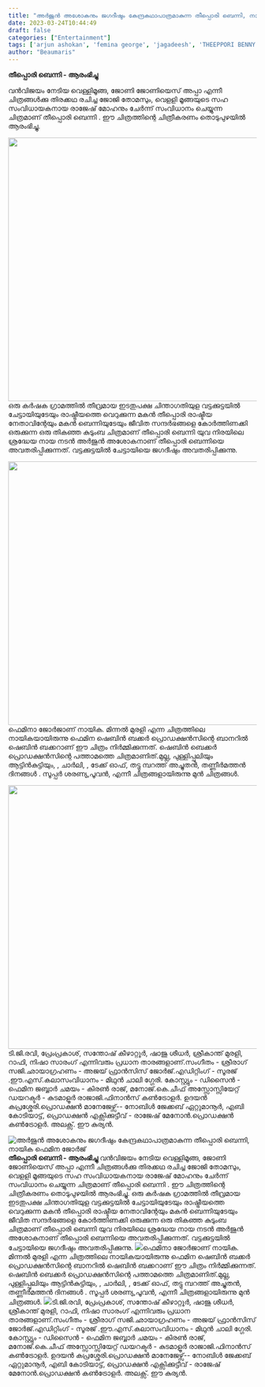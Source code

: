 ```yaml
---
title: "അർജുൻ അശോകനും ജഗദീഷും കേന്ദ്രകഥാപാത്രമാകുന്ന തീപ്പൊരി ബെന്നി, നായിക ഫെമിന ജോർജ്"
date: 2023-03-24T10:44:49
draft: false
categories: ["Entertainment"]
tags: ['arjun ashokan', 'femina george', 'jagadeesh', 'THEEPPORI BENNY']
author: "Beaumaris"
---
```


<strong>തീപ്പൊരി ബെന്നി - ആരംഭിച്ചു</strong>

വൻവിജയം നേടിയ വെള്ളിമൂങ്ങ, ജോണി ജോണിയെസ് അപ്പാ എന്നീ ചിത്രങ്ങൾക്കു തിരക്കഥ രചിച്ച ജോജി തോമസും, വെളളി മൂങ്ങയുടെ സഹ സംവിധായകനായ രാജേഷ് മോഹനും ചേർന്ന് സംവിധാനം ചെയ്യുന്ന ചിത്രമാണ് തീപ്പൊരി ബെന്നി . ഈ ചിത്രത്തിന്റെ ചിത്രീകരണം തൊടുപുഴയിൽ ആരംഭിച്ചു.

<img class="size-large wp-image-388857 aligncenter" src="https://cdn.boolokam.com/articles/2023/03/FFFFFFF-1024x683.jpg" alt="" width="800" height="534" /> ഒരു കർഷക ഗ്രാമത്തിൽ തീവ്രമായ ഇടതുപക്ഷ ചിന്താഗതിയുള വട്ടക്കുട്ടയിൽ ചേട്ടായിയുടേയും രാഷ്ട്രീയത്തെ വെറുക്കുന്ന മകൻ തീപ്പൊരി രാഷ്ടീയ നേതാവിന്റേയും മകൻ ബെന്നിയുടേയും ജീവിത സന്ദർഭങ്ങളെ കോർത്തിണക്കി ഒരുക്കുന്ന ഒരു തികഞ്ഞ കുടുംബ ചിത്രമാണ് തീപ്പൊരി ബെന്നി
യുവ നിരയിലെ ശ്രദ്ധേയ നായ നടൻ അർജുൻ അശോകനാണ് തീപ്പൊരി ബെന്നിയെ അവതരിപ്പിക്കുന്നത്. വട്ടക്കുട്ടയിൽ ചേട്ടായിയെ ജഗദീഷും അവതരിപ്പിക്കുന്നു.

<img class="size-large wp-image-388858 aligncenter" src="https://cdn.boolokam.com/articles/2023/03/FQFFFGGG-1024x683.jpg" alt="" width="800" height="534" />ഫെമിനാ ജോർജാണ് നായിക. മിന്നൽ മുരളി എന്ന ചിത്രത്തിലെ നായികയായിരുന്നു ഫെമിന ഷെബിൻ ബക്കർ പ്രൊഡക്ഷൻസിന്റെ ബാനറിൽ ഷെബിൻ ബക്കറാണ് ഈ ചിത്രം നിർമ്മിക്കുന്നത്. ഷെബിൻ ബെക്കർ പ്രൊഡക്ഷൻസിന്റെ പത്താമത്തെ ചിത്രമാണിത്.മുല്ല, പുള്ളിപ്പുലിയും ആട്ടിൻകുട്ടിയും, , ചാർലി, , ടേക്ക് ഓഫ്, തട്ടു മ്പറത്ത് അച്ചുതൻ, തണ്ണീർമത്തൻ ദിനങ്ങൾ . സൂപ്പർ ശരണ്യ,പൂവൻ, എന്നീ ചിത്രങ്ങളായിരുന്നു മുൻ ചിത്രങ്ങൾ.

<img class="size-large wp-image-388859 aligncenter" src="https://cdn.boolokam.com/articles/2023/03/3344-1-1024x683.jpg" alt="" width="800" height="534" />ടി.ജി.രവി, പ്രേംപ്രകാശ്, സന്തോഷ് കീഴാറ്റൂർ, ഷാജു ശീധർ, ശ്രീകാന്ത് മുരളി, റാഫി, നിഷാ സാരംഗ് എന്നിവരും പ്രധാന താരങ്ങളാണ്.സംഗീതം - ശ്രീരാഗ് സജി.ഛായാഗ്രഹണം - അജയ് ഫ്രാൻസിസ് ജോർജ്.എഡിറ്റിംഗ് - സൂരജ് .ഈ.എസ്.കലാസംവിധാനം - മിഥുൻ ചാലി ഗ്ഗേരി. കോസ്റ്റ്യും - ഡിസൈൻ - ഫെമിന ജബ്ബാർ
ചമയം - കിരൺ രാജ്, മനോജ്.കെ.ചീഫ് അസ്സോസ്സിയേറ്റ് ഡയറക്ടർ - കുടമാളൂർ രാജാജി.ഫിനാൻസ് കൺട്രോളർ. ഉദയൻ കപ്രശ്ശേരി.പ്രൊഡക്ഷൻ മാനേജേഴ്സ്-- നോബിൾ ജേക്കബ് ഏറ്റുമാനൂർ, എബി കോടിയാട്ട്, പ്രൊഡക്ഷൻ എക്സിക്കുട്ടീവ് - രാജേഷ് മേനോൻ.പ്രൊഡക്ഷൻ കൺട്രോളർ. അലക്സ്. ഈ കുര്യൻ.


![അർജുൻ അശോകനും ജഗദീഷും കേന്ദ്രകഥാപാത്രമാകുന്ന തീപ്പൊരി ബെന്നി, നായിക ഫെമിന ജോർജ്](https://cdn.boolokam.com/articles/2023/03/FFFFFFF-1024x683.jpg)**തീപ്പൊരി ബെന്നി - ആരംഭിച്ചു** വൻവിജയം നേടിയ വെള്ളിമൂങ്ങ, ജോണി ജോണിയെസ് അപ്പാ എന്നീ ചിത്രങ്ങൾക്കു തിരക്കഥ രചിച്ച ജോജി തോമസും, വെളളി മൂങ്ങയുടെ സഹ സംവിധായകനായ രാജേഷ് മോഹനും ചേർന്ന് സംവിധാനം ചെയ്യുന്ന ചിത്രമാണ് തീപ്പൊരി ബെന്നി . ഈ ചിത്രത്തിന്റെ ചിത്രീകരണം തൊടുപുഴയിൽ ആരംഭിച്ചു. ഒരു കർഷക ഗ്രാമത്തിൽ തീവ്രമായ ഇടതുപക്ഷ ചിന്താഗതിയുള വട്ടക്കുട്ടയിൽ ചേട്ടായിയുടേയും രാഷ്ട്രീയത്തെ വെറുക്കുന്ന മകൻ തീപ്പൊരി രാഷ്ടീയ നേതാവിന്റേയും മകൻ ബെന്നിയുടേയും ജീവിത സന്ദർഭങ്ങളെ കോർത്തിണക്കി ഒരുക്കുന്ന ഒരു തികഞ്ഞ കുടുംബ ചിത്രമാണ് തീപ്പൊരി ബെന്നി യുവ നിരയിലെ ശ്രദ്ധേയ നായ നടൻ അർജുൻ അശോകനാണ് തീപ്പൊരി ബെന്നിയെ അവതരിപ്പിക്കുന്നത്. വട്ടക്കുട്ടയിൽ ചേട്ടായിയെ ജഗദീഷും അവതരിപ്പിക്കുന്നു. ![](https://cdn.boolokam.com/articles/2023/03/FQFFFGGG-1024x683.jpg)ഫെമിനാ ജോർജാണ് നായിക. മിന്നൽ മുരളി എന്ന ചിത്രത്തിലെ നായികയായിരുന്നു ഫെമിന ഷെബിൻ ബക്കർ പ്രൊഡക്ഷൻസിന്റെ ബാനറിൽ ഷെബിൻ ബക്കറാണ് ഈ ചിത്രം നിർമ്മിക്കുന്നത്. ഷെബിൻ ബെക്കർ പ്രൊഡക്ഷൻസിന്റെ പത്താമത്തെ ചിത്രമാണിത്.മുല്ല, പുള്ളിപ്പുലിയും ആട്ടിൻകുട്ടിയും, , ചാർലി, , ടേക്ക് ഓഫ്, തട്ടു മ്പറത്ത് അച്ചുതൻ, തണ്ണീർമത്തൻ ദിനങ്ങൾ . സൂപ്പർ ശരണ്യ,പൂവൻ, എന്നീ ചിത്രങ്ങളായിരുന്നു മുൻ ചിത്രങ്ങൾ. ![](https://cdn.boolokam.com/articles/2023/03/3344-1-1024x683.jpg)ടി.ജി.രവി, പ്രേംപ്രകാശ്, സന്തോഷ് കീഴാറ്റൂർ, ഷാജു ശീധർ, ശ്രീകാന്ത് മുരളി, റാഫി, നിഷാ സാരംഗ് എന്നിവരും പ്രധാന താരങ്ങളാണ്.സംഗീതം - ശ്രീരാഗ് സജി.ഛായാഗ്രഹണം - അജയ് ഫ്രാൻസിസ് ജോർജ്.എഡിറ്റിംഗ് - സൂരജ് .ഈ.എസ്.കലാസംവിധാനം - മിഥുൻ ചാലി ഗ്ഗേരി. കോസ്റ്റ്യും - ഡിസൈൻ - ഫെമിന ജബ്ബാർ ചമയം - കിരൺ രാജ്, മനോജ്.കെ.ചീഫ് അസ്സോസ്സിയേറ്റ് ഡയറക്ടർ - കുടമാളൂർ രാജാജി.ഫിനാൻസ് കൺട്രോളർ. ഉദയൻ കപ്രശ്ശേരി.പ്രൊഡക്ഷൻ മാനേജേഴ്സ്-- നോബിൾ ജേക്കബ് ഏറ്റുമാനൂർ, എബി കോടിയാട്ട്, പ്രൊഡക്ഷൻ എക്സിക്കുട്ടീവ് - രാജേഷ് മേനോൻ.പ്രൊഡക്ഷൻ കൺട്രോളർ. അലക്സ്. ഈ കുര്യൻ.
